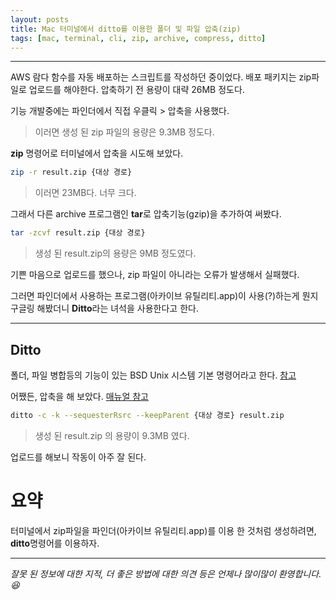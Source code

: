 ```yaml
---
layout: posts
title: Mac 터미널에서 ditto를 이용한 폴더 및 파일 압축(zip)
tags: [mac, terminal, cli, zip, archive, compress, ditto]
---
```


***

AWS 람다 함수를 자동 배포하는 스크립트를 작성하던 중이었다.
배포 패키지는 zip파일로 업로드를 해야한다.
압축하기 전 용량이 대략 26MB 정도다.

기능 개발중에는 파인더에서 직접 우클릭 > 압축을 사용했다.
> 이러면 생성 된 zip 파일의 용량은 9.3MB 정도다.

**zip** 명령어로 터미널에서 압축을 시도해 보았다.
```bash
zip -r result.zip {대상 경로}
```
> 이러면 23MB다. 너무 크다.

그래서 다른 archive 프로그램인 **tar**로 압축기능(gzip)을 추가하여 써봤다.
```bash
tar -zcvf result.zip {대상 경로}
```
> 생성 된 result.zip의 용량은 9MB 정도였다.

기쁜 마음으로 업로드를 했으나, zip 파일이 아니라는 오류가 발생해서 실패했다.

그러면 파인더에서 사용하는 프로그램(아카이브 유틸리티.app)이 사용(?)하는게 뭔지 구글링 해봤더니
**Ditto**라는 녀석을 사용한다고 한다.

- - -
## Ditto
폴더, 파일 병합등의 기능이 있는 BSD Unix 시스템 기본 명령어라고 한다. [참고](https://ssumer.com/mac-%ED%84%B0%EB%AF%B8%EB%84%90%EC%97%90%EC%84%9C-ditto-%EB%AA%85%EB%A0%B9%EC%9D%84-%EC%9D%B4%EC%9A%A9%ED%95%9C-%ED%8F%B4%EB%8D%94-%EB%B3%91%ED%95%A9/)

어쨌든, 압축을 해 보았다. [매뉴얼 참고](https://ss64.com/osx/ditto.html)
```bash
ditto -c -k --sequesterRsrc --keepParent {대상 경로} result.zip
```
> 생성 된 result.zip 의 용량이 9.3MB 였다.

업로드를 해보니 작동이 아주 잘 된다.

# 요약
터미널에서 zip파일을 파인더(아카이브 유틸리티.app)를 이용 한 것처럼 생성하려면, **ditto**명령어를 이용하자.

- - -
*잘못 된 정보에 대한 지적, 더 좋은 방법에 대한 의견 등은 언제나 많이많이 환영합니다.😆*
